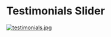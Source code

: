 # Testimonials Slider

[![testimonials.jpg](https://s19.postimg.cc/w47gmsosj/testimonials.jpg)](https://postimg.cc/image/6lf49s58f/)
